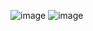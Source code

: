 ![image](https://github.com/user-attachments/assets/68c003e6-fdbc-4917-8f19-f418daf913c0)
![image](https://github.com/user-attachments/assets/3a1e2036-0646-4ee8-be63-5dcc096a121e)
